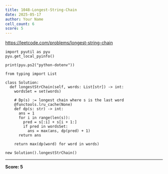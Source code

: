 ```yaml
---
title: 1048-Longest-String-Chain
date: 2025-05-17
author: Your Name
cell_count: 6
score: 5
---
```


https://leetcode.com/problems/longest-string-chain


```
import pyutil as pyu
pyu.get_local_pyinfo()
```


```
print(pyu.ps2("python-dotenv"))
```


```
from typing import List
```


```
class Solution:
  def longestStrChain(self, words: List[str]) -> int:
    wordsSet = set(words)

    # Dp(s) := longest chain where s is the last word
    @functools.lru_cache(None)
    def dp(s: str) -> int:
      ans = 1
      for i in range(len(s)):
        pred = s[:i] + s[i + 1:]
        if pred in wordsSet:
          ans = max(ans, dp(pred) + 1)
      return ans

    return max(dp(word) for word in words)
```


```
new Solution().longestStrChain()
```


---
**Score: 5**